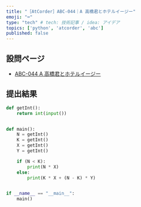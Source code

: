 ```yaml
---
title: "［AtCorder］ABC-044｜A 高橋君とホテルイージー"
emoji: "⌨️"
type: "tech" # tech: 技術記事 / idea: アイデア
topics: ['python', 'atcorder', 'abc']
published: false
---
```


## 設問ページ

- [ABC-044 A 高橋君とホテルイージー](https://atcoder.jp/contests/abc044/tasks/abc044_a)

## 提出結果

```python
def getInt():
    return int(input())


def main():
    N = getInt()
    K = getInt()
    X = getInt()
    Y = getInt()

    if (N < K):
        print(N * X)
    else:
        print(K * X + (N - K) * Y)


if __name__ == "__main__":
    main()
```
